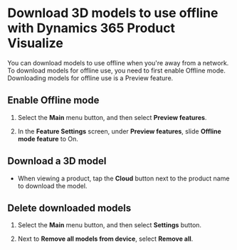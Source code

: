 

# Download 3D models to use offline with Dynamics 365 Product Visualize

You can download models to use offline when you're away from a network. To download models for offline use, you need to first enable 
Offline mode. Downloading models for offline use is a Preview feature.

## Enable Offline mode

1. Select the **Main** menu button, and then select **Preview features**.

2. In the **Feature Settings** screen, under **Preview features**, slide **Offline mode feature** to On.

## Download a 3D model

- When viewing a product, tap the **Cloud** button next to the product name to download the model.

## Delete downloaded models

1. Select the **Main** menu button, and then select **Settings** button.

2. Next to **Remove all models from device**, select **Remove all**.
